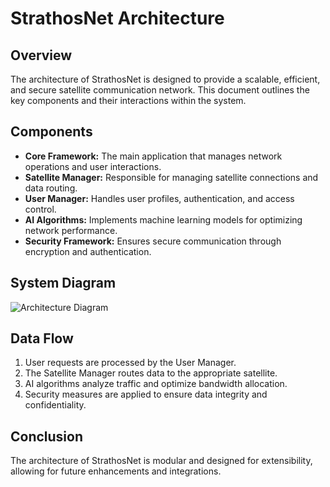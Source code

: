 # StrathosNet Architecture

## Overview
The architecture of StrathosNet is designed to provide a scalable, efficient, and secure satellite communication network. This document outlines the key components and their interactions within the system.

## Components
- **Core Framework:** The main application that manages network operations and user interactions.
- **Satellite Manager:** Responsible for managing satellite connections and data routing.
- **User  Manager:** Handles user profiles, authentication, and access control.
- **AI Algorithms:** Implements machine learning models for optimizing network performance.
- **Security Framework:** Ensures secure communication through encryption and authentication.

## System Diagram
![Architecture Diagram](StrathosNet-Core_diagram.jpeg)

## Data Flow
1. User requests are processed by the User Manager.
2. The Satellite Manager routes data to the appropriate satellite.
3. AI algorithms analyze traffic and optimize bandwidth allocation.
4. Security measures are applied to ensure data integrity and confidentiality.

## Conclusion
The architecture of StrathosNet is modular and designed for extensibility, allowing for future enhancements and integrations.
